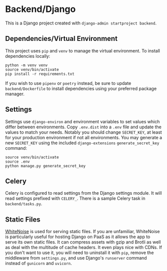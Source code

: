 # Backend/Django
This is a Django project created with `django-admin startproject backend`.

## Dependencies/Virtual Environment
This project uses `pip` and `venv` to manage the virtual environment. To install dependencies locally:
```
python -m venv venv
source venv/bin/activate
pip install -r requirements.txt
```
If you wish to use `pipenv` or `poetry` instead, be sure to update `backend/Dockerfile` to install dependencies using your preferred package manager.

## Settings
Settings use `django-environ` and environment variables to set values which differ  between environments. Copy `.env.dist` into a `.env` file and update the values to match your needs. Notably you should change `SECRET_KEY`, at least for your production environment if not all environments. You may generate a new `SECRET_KEY` using the included `django-extensions` `generate_secret_key` command:
```
source venv/bin/activate
source .env
python manage.py generate_secret_key
```

## Celery
Celery is configured to read settings from the Django settings module. It will read settings prefixed with `CELERY_`. There is a sample Celery task in `backend/tasks.py`.

## Static Files
[WhiteNoise](https://whitenoise.readthedocs.io/en/latest/) is used for serving static files. If you are unfamiliar, WhiteNoise is particularly useful for hosting Django on PaaS as it allows the app to serve its own static files. It can compress assets with gzip and Brotli as well as deal with the multitude of cache headers. It even plays nice with CDNs. If you don't want to use it, you will need to uninstall it with `pip`, remove the middleware from `settings.py`, and use Django's `runserver` command instead of `gunicorn` and `uvicorn`.